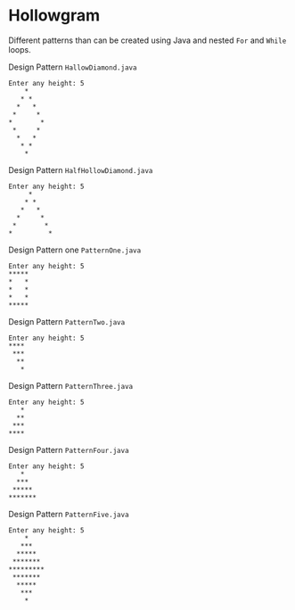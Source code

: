 # Hollowgram
Different patterns than can be created using Java and nested `For` and `While` loops.


Design Pattern `HallowDiamond.java`

```
Enter any height: 5
    *    
   * *   
  *   *  
 *     * 
*       *
 *     * 
  *   *  
   * *   
    *    
```


Design Pattern `HalfHollowDiamond.java`

```
Enter any height: 5
     *
    * *
   *   *
  *     *
 *       *
*         *
```


Design Pattern one `PatternOne.java`

```
Enter any height: 5
*****
*   *
*   *
*   *
*****
```


Design Pattern `PatternTwo.java`

```
Enter any height: 5
****
 ***
  **
   *
```


Design Pattern `PatternThree.java`

```
Enter any height: 5
   *
  **
 ***
****
```


Design Pattern `PatternFour.java`

```
Enter any height: 5
   *
  ***
 *****
*******
```


Design Pattern `PatternFive.java`

```
Enter any height: 5
    *
   ***
  *****
 *******
*********
 *******
  *****
   ***
    *
```
